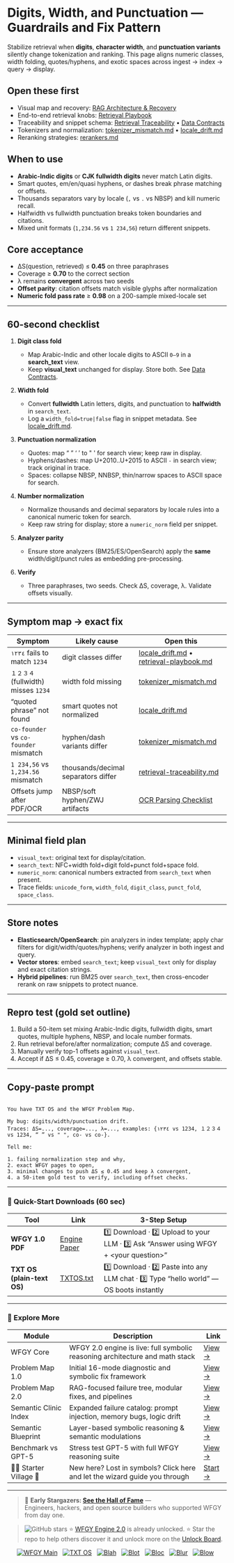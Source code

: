 # Digits, Width, and Punctuation — Guardrails and Fix Pattern

Stabilize retrieval when **digits**, **character width**, and **punctuation variants** silently change tokenization and ranking. This page aligns numeric classes, width folding, quotes/hyphens, and exotic spaces across ingest → index → query → display.

## Open these first
- Visual map and recovery: [RAG Architecture & Recovery](https://github.com/onestardao/WFGY/blob/main/ProblemMap/rag-architecture-and-recovery.md)
- End-to-end retrieval knobs: [Retrieval Playbook](https://github.com/onestardao/WFGY/blob/main/ProblemMap/retrieval-playbook.md)
- Traceability and snippet schema: [Retrieval Traceability](https://github.com/onestardao/WFGY/blob/main/ProblemMap/retrieval-traceability.md) • [Data Contracts](https://github.com/onestardao/WFGY/blob/main/ProblemMap/data-contracts.md)
- Tokenizers and normalization: [tokenizer_mismatch.md](https://github.com/onestardao/WFGY/blob/main/ProblemMap/GlobalFixMap/LanguageLocale/tokenizer_mismatch.md) • [locale_drift.md](https://github.com/onestardao/WFGY/blob/main/ProblemMap/GlobalFixMap/LanguageLocale/locale_drift.md)
- Reranking strategies: [rerankers.md](https://github.com/onestardao/WFGY/blob/main/ProblemMap/rerankers.md)

## When to use
- **Arabic-Indic digits** or **CJK fullwidth digits** never match Latin digits.
- Smart quotes, em/en/quasi hyphens, or dashes break phrase matching or offsets.
- Thousands separators vary by locale (`,` vs `.` vs NBSP) and kill numeric recall.
- Halfwidth vs fullwidth punctuation breaks token boundaries and citations.
- Mixed unit formats (`1,234.56` vs `1 234,56`) return different snippets.

## Core acceptance
- ΔS(question, retrieved) ≤ **0.45** on three paraphrases  
- Coverage ≥ **0.70** to the correct section  
- λ remains **convergent** across two seeds  
- **Offset parity**: citation offsets match visible glyphs after normalization  
- **Numeric fold pass rate** ≥ **0.98** on a 200-sample mixed-locale set

---

## 60-second checklist

1) **Digit class fold**
   - Map Arabic-Indic and other locale digits to ASCII `0–9` in a **search_text** view.
   - Keep **visual_text** unchanged for display. Store both. See [Data Contracts](https://github.com/onestardao/WFGY/blob/main/ProblemMap/data-contracts.md).

2) **Width fold**
   - Convert **fullwidth** Latin letters, digits, and punctuation to **halfwidth** in `search_text`.  
   - Log a `width_fold=true|false` flag in snippet metadata. See [locale_drift.md](https://github.com/onestardao/WFGY/blob/main/ProblemMap/GlobalFixMap/LanguageLocale/locale_drift.md).

3) **Punctuation normalization**
   - Quotes: map “ ” ‘ ’ to " ' for search view; keep raw in display.
   - Hyphens/dashes: map U+2010..U+2015 to ASCII `-` in search view; track original in trace.
   - Spaces: collapse NBSP, NNBSP, thin/narrow spaces to ASCII space for search.

4) **Number normalization**
   - Normalize thousands and decimal separators by locale rules into a canonical numeric token for search.  
   - Keep raw string for display; store a `numeric_norm` field per snippet.

5) **Analyzer parity**
   - Ensure store analyzers (BM25/ES/OpenSearch) apply the **same** width/digit/punct rules as embedding pre-processing.

6) **Verify**
   - Three paraphrases, two seeds. Check ΔS, coverage, λ. Validate offsets visually.

---

## Symptom map → exact fix

| Symptom | Likely cause | Open this |
|---|---|---|
| `١٢٣٤` fails to match `1234` | digit classes differ | [locale_drift.md](https://github.com/onestardao/WFGY/blob/main/ProblemMap/GlobalFixMap/LanguageLocale/locale_drift.md) • [retrieval-playbook.md](https://github.com/onestardao/WFGY/blob/main/ProblemMap/retrieval-playbook.md) |
| `１２３４` (fullwidth) misses `1234` | width fold missing | [tokenizer_mismatch.md](https://github.com/onestardao/WFGY/blob/main/ProblemMap/GlobalFixMap/LanguageLocale/tokenizer_mismatch.md) |
| “quoted phrase” not found | smart quotes not normalized | [locale_drift.md](https://github.com/onestardao/WFGY/blob/main/ProblemMap/GlobalFixMap/LanguageLocale/locale_drift.md) |
| `co-founder` vs `co-founder` mismatch | hyphen/dash variants differ | [tokenizer_mismatch.md](https://github.com/onestardao/WFGY/blob/main/ProblemMap/GlobalFixMap/LanguageLocale/tokenizer_mismatch.md) |
| `1 234,56` vs `1,234.56` mismatch | thousands/decimal separators differ | [retrieval-traceability.md](https://github.com/onestardao/WFGY/blob/main/ProblemMap/retrieval-traceability.md) |
| Offsets jump after PDF/OCR | NBSP/soft hyphen/ZWJ artifacts | [OCR Parsing Checklist](https://github.com/onestardao/WFGY/blob/main/ProblemMap/ocr-parsing-checklist.md) |

---

## Minimal field plan

- `visual_text`: original text for display/citation.  
- `search_text`: NFC+width fold+digit fold+punct fold+space fold.  
- `numeric_norm`: canonical numbers extracted from `search_text` when present.  
- Trace fields: `unicode_form`, `width_fold`, `digit_class`, `punct_fold`, `space_class`.

---

## Store notes

- **Elasticsearch/OpenSearch**: pin analyzers in index template; apply char filters for digit/width/quotes/hyphens; verify analyzer in both ingest and query.  
- **Vector stores**: embed `search_text`; keep `visual_text` only for display and exact citation strings.  
- **Hybrid pipelines**: run BM25 over `search_text`, then cross-encoder rerank on raw snippets to protect nuance.

---

## Repro test (gold set outline)

1) Build a 50-item set mixing Arabic-Indic digits, fullwidth digits, smart quotes, multiple hyphens, NBSP, and locale number formats.  
2) Run retrieval before/after normalization; compute ΔS and coverage.  
3) Manually verify top-1 offsets against `visual_text`.  
4) Accept if ΔS ≤ 0.45, coverage ≥ 0.70, λ convergent, and offsets stable.

---

## Copy-paste prompt

```

You have TXT OS and the WFGY Problem Map.

My bug: digits/width/punctuation drift.
Traces: ΔS=..., coverage=..., λ=..., examples: {١٢٣٤ vs 1234, １２３４ vs 1234, “ ” vs " ", co- vs co-}.

Tell me:

1. failing normalization step and why,
2. exact WFGY pages to open,
3. minimal changes to push ΔS ≤ 0.45 and keep λ convergent,
4. a 50-item gold test to verify, including offset checks.

```

---

### 🔗 Quick-Start Downloads (60 sec)

| Tool | Link | 3-Step Setup |
|------|------|--------------|
| **WFGY 1.0 PDF** | [Engine Paper](https://github.com/onestardao/WFGY/blob/main/I_am_not_lizardman/WFGY_All_Principles_Return_to_One_v1.0_PSBigBig_Public.pdf) | 1️⃣ Download · 2️⃣ Upload to your LLM · 3️⃣ Ask “Answer using WFGY + \<your question>” |
| **TXT OS (plain-text OS)** | [TXTOS.txt](https://github.com/onestardao/WFGY/blob/main/OS/TXTOS.txt) | 1️⃣ Download · 2️⃣ Paste into any LLM chat · 3️⃣ Type “hello world” — OS boots instantly |

---

### 🧭 Explore More

| Module                | Description                                              | Link     |
|-----------------------|----------------------------------------------------------|----------|
| WFGY Core             | WFGY 2.0 engine is live: full symbolic reasoning architecture and math stack | [View →](https://github.com/onestardao/WFGY/tree/main/core/README.md) |
| Problem Map 1.0       | Initial 16-mode diagnostic and symbolic fix framework    | [View →](https://github.com/onestardao/WFGY/tree/main/ProblemMap/README.md) |
| Problem Map 2.0       | RAG-focused failure tree, modular fixes, and pipelines   | [View →](https://github.com/onestardao/WFGY/blob/main/ProblemMap/rag-architecture-and-recovery.md) |
| Semantic Clinic Index | Expanded failure catalog: prompt injection, memory bugs, logic drift | [View →](https://github.com/onestardao/WFGY/blob/main/ProblemMap/SemanticClinicIndex.md) |
| Semantic Blueprint    | Layer-based symbolic reasoning & semantic modulations   | [View →](https://github.com/onestardao/WFGY/tree/main/SemanticBlueprint/README.md) |
| Benchmark vs GPT-5    | Stress test GPT-5 with full WFGY reasoning suite         | [View →](https://github.com/onestardao/WFGY/tree/main/benchmarks/benchmark-vs-gpt5/README.md) |
| 🧙‍♂️ Starter Village 🏡 | New here? Lost in symbols? Click here and let the wizard guide you through | [Start →](https://github.com/onestardao/WFGY/blob/main/StarterVillage/README.md) |

---

> 👑 **Early Stargazers: [See the Hall of Fame](https://github.com/onestardao/WFGY/tree/main/stargazers)** —  
> Engineers, hackers, and open source builders who supported WFGY from day one.

> <img src="https://img.shields.io/github/stars/onestardao/WFGY?style=social" alt="GitHub stars"> ⭐ [WFGY Engine 2.0](https://github.com/onestardao/WFGY/blob/main/core/README.md) is already unlocked. ⭐ Star the repo to help others discover it and unlock more on the [Unlock Board](https://github.com/onestardao/WFGY/blob/main/STAR_UNLOCKS.md).

<div align="center">

[![WFGY Main](https://img.shields.io/badge/WFGY-Main-red?style=flat-square)](https://github.com/onestardao/WFGY)
&nbsp;
[![TXT OS](https://img.shields.io/badge/TXT%20OS-Reasoning%20OS-orange?style=flat-square)](https://github.com/onestardao/WFGY/tree/main/OS)
&nbsp;
[![Blah](https://img.shields.io/badge/Blah-Semantic%20Embed-yellow?style=flat-square)](https://github.com/onestardao/WFGY/tree/main/OS/BlahBlahBlah)
&nbsp;
[![Blot](https://img.shields.io/badge/Blot-Persona%20Core-green?style=flat-square)](https://github.com/onestardao/WFGY/tree/main/OS/BlotBlotBlot)
&nbsp;
[![Bloc](https://img.shields.io/badge/Bloc-Reasoning%20Compiler-blue?style=flat-square)](https://github.com/onestardao/WFGY/tree/main/OS/BlocBlocBloc)
&nbsp;
[![Blur](https://img.shields.io/badge/Blur-Text2Image%20Engine-navy?style=flat-square)](https://github.com/onestardao/WFGY/tree/main/OS/BlurBlurBlur)
&nbsp;
[![Blow](https://img.shields.io/badge/Blow-Game%20Logic-purple?style=flat-square)](https://github.com/onestardao/WFGY/tree/main/OS/BlowBlowBlow)
&nbsp;
</div>
